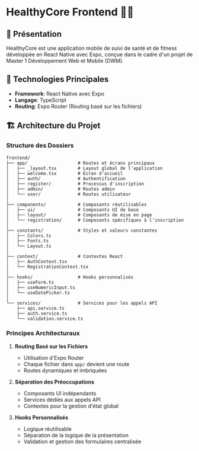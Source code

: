 # HealthyCore Frontend 🏋️‍♀️

## 📱 Présentation

HealthyCore est une application mobile de suivi de santé et de fitness développée en React Native avec Expo, conçue dans le cadre d'un projet de Master 1 Développement Web et Mobile (DWM).

## 🚀 Technologies Principales

- **Framework**: React Native avec Expo
- **Langage**: TypeScript
- **Routing**: Expo Router (Routing basé sur les fichiers)

## 🏗️ Architecture du Projet

### Structure des Dossiers

```
frontend/
├── app/                   # Routes et écrans principaux
│   ├── _layout.tsx        # Layout global de l'application
│   ├── welcome.tsx        # Écran d'accueil
│   ├── auth/              # Authentification
│   ├── register/          # Processus d'inscription
│   ├── admin/             # Routes admin
│   └── user/              # Routes utilisateur
│
├── components/            # Composants réutilisables
│   ├── ui/                # Composants UI de base
│   ├── layout/            # Composants de mise en page
│   └── registration/      # Composants spécifiques à l'inscription
│
├── constants/             # Styles et valeurs constantes
│   ├── Colors.ts
│   ├── Fonts.ts
│   └── Layout.ts
│
├── context/               # Contextes React
│   ├── AuthContext.tsx
│   └── RegistrationContext.tsx
│
├── hooks/                 # Hooks personnalisés
│   ├── useForm.ts
│   ├── useNumericInput.ts
│   └── useDatePicker.ts
│
└── services/              # Services pour les appels API
    ├── api.service.ts
    ├── auth.service.ts
    └── validation.service.ts
```

### Principes Architecturaux

1. **Routing Basé sur les Fichiers**

   - Utilisation d'Expo Router
   - Chaque fichier dans `app/` devient une route
   - Routes dynamiques et imbriquées

2. **Séparation des Préoccupations**

   - Composants UI indépendants
   - Services dédiés aux appels API
   - Contextes pour la gestion d'état global

3. **Hooks Personnalisés**
   - Logique réutilisable
   - Séparation de la logique de la présentation
   - Validation et gestion des formulaires centralisée
